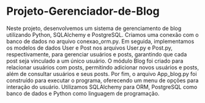 # Projeto-Gerenciador-de-Blog
 Neste projeto, desenvolvemos um sistema de gerenciamento de blog utilizando Python, SQLAlchemy e PostgreSQL. Criamos uma conexão com o banco de dados no arquivo conexao_orm.py. Em seguida, implementamos os modelos de dados User e Post nos arquivos User.py e Post.py, respectivamente, para gerenciar usuários e posts, garantindo que cada post seja vinculado a um único usuário. O módulo Blog foi criado para relacionar usuários com posts, permitindo adicionar novos usuários e posts, além de consultar usuários e seus posts. Por fim, o arquivo App_blog.py foi construído para executar o programa, oferecendo um menu de opções para interação do usuário. Utilizamos SQLAlchemy para ORM, PostgreSQL como banco de dados e Python como linguagem de programação.
